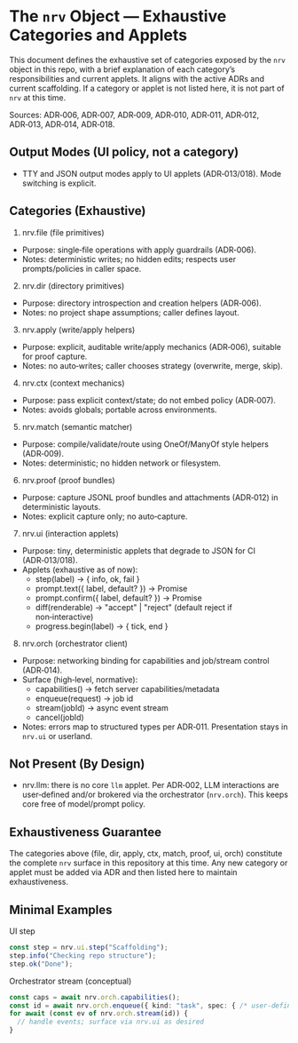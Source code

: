 # The `nrv` Object — Exhaustive Categories and Applets

This document defines the exhaustive set of categories exposed by the `nrv` object in this repo,
with a brief explanation of each category’s responsibilities and current applets. It aligns with
the active ADRs and current scaffolding. If a category or applet is not listed here, it is not part
of `nrv` at this time.

Sources: ADR‑006, ADR‑007, ADR‑009, ADR‑010, ADR‑011, ADR‑012, ADR‑013, ADR‑014, ADR‑018.

## Output Modes (UI policy, not a category)

- TTY and JSON output modes apply to UI applets (ADR‑013/018). Mode switching is explicit.

## Categories (Exhaustive)

1) nrv.file (file primitives)

- Purpose: single‑file operations with apply guardrails (ADR‑006).
- Notes: deterministic writes; no hidden edits; respects user prompts/policies in caller space.

2) nrv.dir (directory primitives)

- Purpose: directory introspection and creation helpers (ADR‑006).
- Notes: no project shape assumptions; caller defines layout.

3) nrv.apply (write/apply helpers)

- Purpose: explicit, auditable write/apply mechanics (ADR‑006), suitable for proof capture.
- Notes: no auto‑writes; caller chooses strategy (overwrite, merge, skip).

4) nrv.ctx (context mechanics)

- Purpose: pass explicit context/state; do not embed policy (ADR‑007).
- Notes: avoids globals; portable across environments.

5) nrv.match (semantic matcher)

- Purpose: compile/validate/route using OneOf/ManyOf style helpers (ADR‑009).
- Notes: deterministic; no hidden network or filesystem.

6) nrv.proof (proof bundles)

- Purpose: capture JSONL proof bundles and attachments (ADR‑012) in deterministic layouts.
- Notes: explicit capture only; no auto‑capture.

7) nrv.ui (interaction applets)

- Purpose: tiny, deterministic applets that degrade to JSON for CI (ADR‑013/018).
- Applets (exhaustive as of now):
  - step(label) → { info, ok, fail }
  - prompt.text({ label, default? }) → Promise<string>
  - prompt.confirm({ label, default? }) → Promise<boolean>
  - diff(renderable) → "accept" | "reject" (default reject if non‑interactive)
  - progress.begin(label) → { tick, end }

8) nrv.orch (orchestrator client)

- Purpose: networking binding for capabilities and job/stream control (ADR‑014).
- Surface (high‑level, normative):
  - capabilities() → fetch server capabilities/metadata
  - enqueue(request) → job id
  - stream(jobId) → async event stream
  - cancel(jobId)
- Notes: errors map to structured types per ADR‑011. Presentation stays in `nrv.ui` or userland.

## Not Present (By Design)

- nrv.llm: there is no core `llm` applet. Per ADR‑002, LLM interactions are user‑defined and/or
  brokered via the orchestrator (`nrv.orch`). This keeps core free of model/prompt policy.

## Exhaustiveness Guarantee

The categories above (file, dir, apply, ctx, match, proof, ui, orch) constitute the complete `nrv`
surface in this repository at this time. Any new category or applet must be added via ADR and then
listed here to maintain exhaustiveness.

## Minimal Examples

UI step

```ts
const step = nrv.ui.step("Scaffolding");
step.info("Checking repo structure");
step.ok("Done");
```

Orchestrator stream (conceptual)

```ts
const caps = await nrv.orch.capabilities();
const id = await nrv.orch.enqueue({ kind: "task", spec: { /* user-defined */ } });
for await (const ev of nrv.orch.stream(id)) {
  // handle events; surface via nrv.ui as desired
}
```
